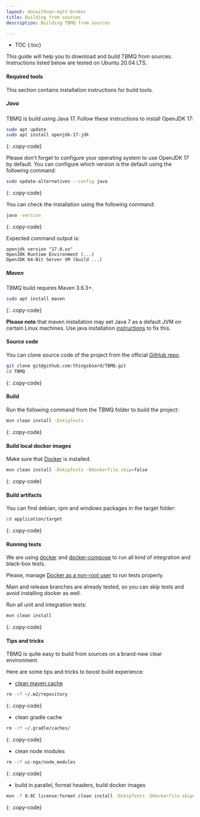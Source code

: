 ```yaml
---
layout: docwithnav-mqtt-broker
title: Building from sources
description: Building TBMQ from sources

---
```


* TOC
{:toc}

This guide will help you to download and build TBMQ from sources. Instructions listed below are tested on Ubuntu 20.04 LTS.

#### Required tools

This section contains installation instructions for build tools.

##### Java

TBMQ is build using Java 17. Follow these instructions to install OpenJDK 17:

```bash
sudo apt update
sudo apt install openjdk-17-jdk
```
{: .copy-code}

Please don't forget to configure your operating system to use OpenJDK 17 by default.
You can configure which version is the default using the following command:

```bash
sudo update-alternatives --config java
```
{: .copy-code}

You can check the installation using the following command:

```bash
java -version
```
{: .copy-code}

Expected command output is:

```text
openjdk version "17.0.xx"
OpenJDK Runtime Environment (...)
OpenJDK 64-Bit Server VM (build ...)
```

##### Maven

TBMQ build requires Maven 3.6.3+.

```bash
sudo apt install maven
```
{: .copy-code}

**Please note** that maven installation may set Java 7 as a default JVM on certain Linux machines. 
Use java installation [instructions](#java) to fix this. 

#### Source code

You can clone source code of the project from the official [GitHub repo](https://github.com/thingsboard/TBMQ).

```bash
git clone git@github.com:thingsboard/TBMQ.git
cd TBMQ
```
{: .copy-code}

#### Build

Run the following command from the TBMQ folder to build the project:

```bash
mvn clean install -DskipTests
```
{: .copy-code}

#### Build local docker images

Make sure that [Docker](https://docs.docker.com/engine/install/) is installed.

```bash
mvn clean install -DskipTests -Ddockerfile.skip=false
```
{: .copy-code}

#### Build artifacts

You can find debian, rpm and windows packages in the target folder:
 
```bash
cd application/target
```
{: .copy-code}

#### Running tests

We are using [docker](https://docs.docker.com/engine/install/) and [docker-compose](https://docs.docker.com/compose/install/) to run all kind of integration and black-box tests.

Please, manage [Docker as a non-root user](https://docs.docker.com/engine/install/linux-postinstall/#manage-docker-as-a-non-root-user) to run tests properly.

Main and release branches are already tested, so you can skip tests and avoid installing docker as well.

Run all unit and integration tests:

```bash
mvn clean install
```
{: .copy-code}

#### Tips and tricks

TBMQ is quite easy to build from sources on a brand-new clear environment.

Here are some tips and tricks to boost build experience: 

- [clean maven cache](https://www.baeldung.com/maven-clear-cache)
```bash
rm -rf ~/.m2/repository
```
{: .copy-code}
- clean gradle cache
```bash
rm -rf ~/.gradle/caches/
```
{: .copy-code}
- clean node modules
```bash
rm -rf ui-ngx/node_modules
```
{: .copy-code}
- build in parallel, format headers, build docker images
```bash
mvn -T 0.8C license:format clean install -DskipTests -Ddockerfile.skip=false
```
{: .copy-code}
